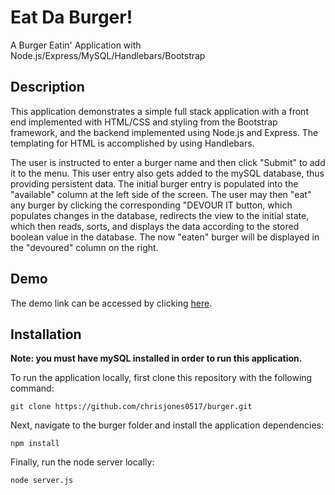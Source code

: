 # Eat Da Burger!
A Burger Eatin' Application with Node.js/Express/MySQL/Handlebars/Bootstrap
## Description
This application demonstrates a simple full stack application with a front end implemented with HTML/CSS and styling from the Bootstrap framework, and the backend implemented using Node.js and Express. The templating for HTML is accomplished by using Handlebars.

The user is instructed to enter a burger name and then click "Submit" to add it to the menu. This user entry also gets added to the mySQL database, thus providing persistent data. The initial burger entry is populated into the "available" column at the left side of the screen. The user may then "eat" any burger by clicking the corresponding "DEVOUR IT button, which populates changes in the database, redirects the view to the initial state, which then reads, sorts, and displays the data according to the stored boolean value in the database. The now "eaten" burger will be displayed in the "devoured" column on the right.
## Demo
The demo link can be accessed by clicking [here](https://chrisjones-eat-da-burger.herokuapp.com/).
## Installation
**Note: you must have mySQL installed in order to run this application.**

To run the application locally, first clone this repository with the following command:
```
git clone https://github.com/chrisjones0517/burger.git
```
Next, navigate to the burger folder and install the application dependencies:
```
npm install
```
Finally, run the node server locally:
```
node server.js
```

